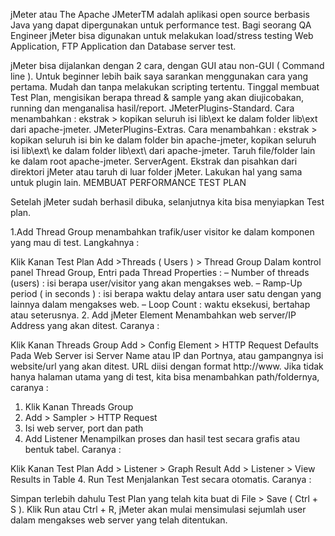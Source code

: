 jMeter atau The Apache JMeterTM adalah aplikasi open source berbasis Java yang dapat dipergunakan untuk performance test. Bagi seorang QA Engineer jMeter bisa digunakan untuk melakukan load/stress testing Web Application, FTP Application dan Database server test.

jMeter bisa dijalankan dengan 2 cara, dengan GUI atau non-GUI ( Command line ). Untuk beginner lebih baik saya sarankan menggunakan cara yang pertama. Mudah dan tanpa melakukan scripting tertentu. Tinggal membuat Test Plan, mengisikan berapa thread & sample yang akan diujicobakan, running dan menganalisa hasil/report.
JMeterPlugins-Standard. Cara menambahkan : ekstrak > kopikan seluruh isi lib\ext ke dalam folder lib\ext dari apache-jmeter.
JMeterPlugins-Extras. Cara menambahkan : ekstrak >  kopikan seluruh isi bin ke dalam folder bin apache-jmeter, kopikan seluruh isi lib\ext\ ke dalam folder lib\ext\ dari apache-jmeter. Taruh file/folder lain ke dalam root apache-jmeter.
ServerAgent. Ekstrak dan pisahkan dari direktori jMeter atau taruh di luar folder jMeter.
Lakukan hal yang sama untuk plugin lain.
MEMBUAT PERFORMANCE TEST PLAN

Setelah jMeter sudah berhasil dibuka, selanjutnya kita bisa menyiapkan Test plan.

1.Add Thread Group
menambahkan trafik/user visitor ke dalam komponen yang mau di test. Langkahnya :

Klik Kanan Test Plan
Add >Threads ( Users ) > Thread Group
Dalam kontrol panel Thread Group, Entri pada Thread Properties :
– Number of threads (users) : isi berapa user/visitor yang akan mengakses web.
– Ramp-Up period ( in seconds ) : isi berapa waktu delay antara user satu dengan yang lainnya dalam mengakses web.
– Loop Count : waktu eksekusi, bertahap atau seterusnya.
2. Add jMeter Element
Menambahkan web server/IP Address yang akan ditest. Caranya :

Klik Kanan Threads Group
Add > Config Element > HTTP Request Defaults
Pada Web Server isi Server Name atau IP dan Portnya, atau gampangnya isi website/url yang akan ditest. URL diisi dengan format http://www.
Jika tidak hanya halaman utama yang di test, kita bisa menambahkan path/foldernya, caranya :
1. Klik Kanan Threads Group
2. Add > Sampler > HTTP Request
3. Isi web server, port dan path
3. Add Listener
Menampilkan proses dan hasil test secara grafis atau bentuk tabel. Caranya :

Klik Kanan Test Plan
Add > Listener > Graph Result
Add > Listener > View Results in Table
4. Run Test
Menjalankan Test secara otomatis. Caranya :

Simpan terlebih dahulu Test Plan yang telah kita buat di File > Save ( Ctrl + S ).
Klik Run atau Ctrl + R, jMeter akan mulai mensimulasi sejumlah user dalam mengakses web server yang telah ditentukan.